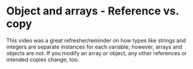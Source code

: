 # Object and arrays - Reference vs. copy

This video was a great refresher/reminder on how types like strings and integers are separate instances for each variable; however, arrays and objects are not. If you modify an array or object, any other references or intended copies change, too.
